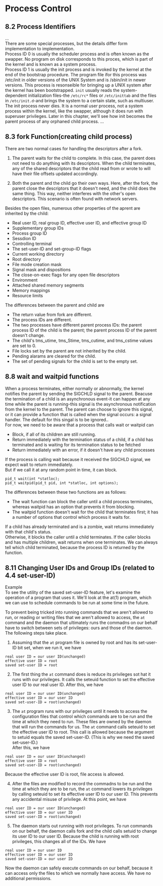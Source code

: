 # Process Control

## 8.2 Process Identifiers
...   
There are some special processes, but the details differ form implementation to implementation.   
 Process ID 0 is usually the scheduler process and is often known as the swapper. No program on disk corresponds to this proces, which is part of the kernel and is known as a system process.   
 Process ID 1 is usually the init process and is invoked by the kernel at the end of the bootstrap procedure. The program file ifor this process was /etc/init in older versions of the UNIX System and is /sbin/init in newer versions. This process is resonseible for bringing up a UNIX system after the kernel has been bootstrapped. `init` usually reads the system-dependent initialization files-the `/etc/rc*` files or `/etc/inittab` and the files in `/etc/init.d`-and brings the system to a certain state, such as multiuser.   
 The init process never dies. It is a normal user process, not a system process within the kernel, like the swapper, although it does run with superuser privileges. Later in this chapter, we'll see how init becomes the parent process of any orphaned child process.
 ...

## 8.3 fork Function(creating child process)
There are two normal cases for handling the descriptors after a fork.
1. The parent waits for the child to complete. In this case, the parent does not need to do anything with its descriptors. When the child terminates, any of the shared descriptors that the child read from or wrote to will have their file offsets updated accordingly.

2. Both the parent and the child go their own ways. Here, after the fork, the parent close the descriptors that it doesn't need, and the child does the same thing. This way, neither interferes with the other's open descriptors. This scenario is often found with network servers.

Besides the open files, numerous other properties of the aprent are inherited by the child:
- Real user ID, real group ID, effective user ID, and effective group ID
- Supplementary group IDs
- Process group ID
- Sessdion ID
- Controlling terminal
- The set-user-ID and set-group-ID flags
- Current working directory
- Root directory
- File mode creation mask
- Signal mask and dispositions
- The close-on-exec flags for any open file descriptors
- Environment
- Attached shared memory segments
- Memory mappings
- Resource limits

The differences between the parent and child are
- The return value from fork are different.
- The process IDs are different.
- The two processes have different parent process IDs: the parent process ID of the child is the parent; the parent process ID of the parent doesn't change.
- The child's tms_utime, tms_Stime, tms_cutime, and tms_cstime values are set to 0.
- File locks set by the parent are not inherited by the child.
- Pending alarams are cleared for the child.
- The set of pending signals for the child is set to the empty set.


## 8.8 wait and waitpid functions
When a process terminates, either normally or abnormally, the kernel notifies the parent by sending the SIGCHLD signal to the parent. Beacuse the termination of a child is an asynchronous event-it can happen at any time while the parent is running-this signal is the asynchronous notification from the kernel to the parent. The parent can choose to ignore this signal, or it can provide a function that is called when the signal occurs: a signal handler. The default for this singal is to be ignored..   
For now, we need to be aware that a process that calls wait or waitpid can
- Block, if all of its children are still running.
- Return immediately with the termination status of a child, if a child has terminated and is waiting for its termination status to be fetched
- Return immediately with an error, if it doesn't have any child processes

If the process is calling wait because it received the SIGCHLD signal, we expect wait to return immediately.   
But if we call it at any random point in time, it can block.
```
pid_t wait(int *statloc);
pid_t waitpid(pid_t pid, int *statloc, int options);
```
The differences between these two functions are as follows:
- The wait function can block the caller until a child process terminates, whereas waitpid has an option that prevents it from blocking.
- The waitpid function doesn't wait for the child that terminates first; it has a number of options that control which process it waits for.

If a child has already terminated and is a zombie, wait returns immediately with that child's status.   
Otherwise, it blocks the caller until a child terminates. If the caller blocks and has multiple children, wait returns when one terminates. We can always tell which child terminated, because the process ID is returned by the function.


## 8.11 Changing User IDs and Group IDs (related to 4.4 set-user-ID)
Example   
To see the utility of the saved set-user-ID feature, let's examine the operation of a program that uses it. We'll look at the at(1) program, which we can use to schedule commands to be run at some time in the future.
   
To prevent being tricked into running commands that we aren't allowed to run, or reading or writing files that we aren't allowed to access, the `at` command and the daemon that ultimately runs the commadns on our behalf have to switch between sets of privileges: ours and those of the daemon. The following steps take place.

1. Assuming that the `at` program file is owned by root and has its set-user-ID bit set, when we run it, we have
```
real user ID = our user ID(unchanged)
effective user ID = root
saved set-user ID = root
```

2. The first thing the `at` command does is reduce its privileges sot hat it runs with our privileges. It calls the seteuid function to set the effective user ID to our real user ID. After this, we have
```
real user ID = our user ID(unchanged)
effective user ID = our user ID
saved set-user-ID = root(unchanged)
```

3. The `at` program runs with our privileges until it needs to access the configuration files that control which commands are to be run and the time at which they need to run. These files are owned by the daemon that will run the commands for us. The `at` command calls seteuid to set the effective user ID to root. This call is allowed because the argument to setuid equals the saved set-user-ID. (This is why we need the saved set-user-ID.)    
After this, we have   
```
real user ID = our user ID(unchanged)
effective user ID = root
saved set-user-ID = root(unchanged)
```
Because the effective user ID is root, file access is allowed.

4. After the files are modified to record the commadns to be run and the time at which they are to be run, the `at` command lowers its privileges by calling seteuid to set its effective user ID to our user ID. This prevents any accidental misuse of privilege. At this point, we have
```
real user ID = our user ID(unchanged)
effective user ID = our user ID
saved set-user-ID = root(unchanged)
```

5. The daemon starts out running with root privileges. To run commands on our behalf, the daemon calls fork and the child calls setuid to change its user ID to our user ID. Because the child is running with root privileges, this changes all of the IDs. We have
```
real user ID = our user ID
effective user ID = our user ID
saved set-user-ID = our user ID
```
Now the daemon can safely execute commands on our behalf, because it can access only the files to which we normally have access. We have no additional permissions.
